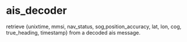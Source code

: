 # ais_decoder
retrieve {unixtime, mmsi, nav_status, sog,position_accuracy, lat, lon, cog, true_heading, timestamp} from a decoded ais message.
